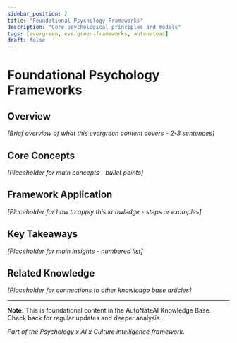 ```yaml
---
sidebar_position: 2
title: "Foundational Psychology Frameworks"
description: "Core psychological principles and models"
tags: [evergreen, evergreen-frameworks, autonateai]
draft: false
---
```


# Foundational Psychology Frameworks

## Overview
*[Brief overview of what this evergreen content covers - 2-3 sentences]*

## Core Concepts
*[Placeholder for main concepts - bullet points]*

## Framework Application
*[Placeholder for how to apply this knowledge - steps or examples]*

## Key Takeaways
*[Placeholder for main insights - numbered list]*

## Related Knowledge
*[Placeholder for connections to other knowledge base articles]*

---

**Note:** This is foundational content in the AutoNateAI Knowledge Base. Check back for regular updates and deeper analysis.

*Part of the Psychology x AI x Culture intelligence framework.*
